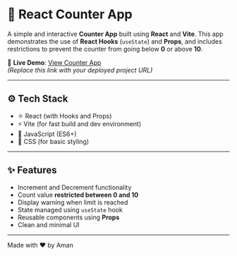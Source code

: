 # 🔢 React Counter App

A simple and interactive **Counter App** built using **React** and **Vite**. This app demonstrates the use of **React Hooks** (`useState`) and **Props**, and includes restrictions to prevent the counter from going below **0** or above **10**.

🔗 **Live Demo**: [View Counter App](https://counter-app-seven-hazel.vercel.app/)  
*(Replace this link with your deployed project URL)*

---

## ⚙️ Tech Stack

- ⚛️ React (with Hooks and Props)
- ⚡ Vite (for fast build and dev environment)
- 🧠 JavaScript (ES6+)
- 💅 CSS (for basic styling)

---

## ✨ Features

- Increment and Decrement functionality
- Count value **restricted between 0 and 10**
- Display warning when limit is reached
- State managed using `useState` hook
- Reusable components using **Props**
- Clean and minimal UI

---

Made with ❤️ by Aman

